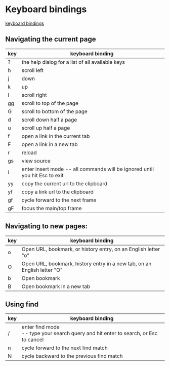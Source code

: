 # Keyboard bindings

[keyboard bindings](https://github.com/gdh1995/vimium-c)

## Navigating the current page

| key | keyboard binding |
| --- | --- | 
| ? | the help dialog for a list of all available keys
| h | scroll left
| j | down
| k | up
| l | scroll right
| gg | scroll to top of the page
| G | scroll to bottom of the page
| d | scroll down half a page
| u | scroll up half a page
| f | open a link in the current tab
| F | open a link in a new tab
| r | reload
| gs | view source
| i | enter insert mode -- all commands will be ignored until you hit Esc to exit
| yy | copy the current url to the clipboard
| yf | copy a link url to the clipboard
| gf | cycle forward to the next frame
| gF | focus the main/top frame

## Navigating to new pages: 

| key | keyboard binding |
| --- | --- | 
| o | Open URL, bookmark, or history entry, on an English letter "o"
| O | Open URL, bookmark, history entry in a new tab, on an English letter "O"
| b | Open bookmark
| B | Open bookmark in a new tab

## Using find

| key | keyboard binding |
| --- | --- | 
| / | enter find mode <br/>  -- type your search query and hit enter to search, or Esc to cancel
| n | cycle forward to the next find match
| N | cycle backward to the previous find match

